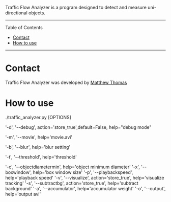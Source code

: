 Traffic Flow Analyzer is a program designed to detect and measure uni-directional objects.  

---

Table of Contents

* <a href="#Contact">Contact</a>
* <a href="#How to use">How to use</a>

---

<a name="Contact"></a>

# Contact

Traffic Flow Analyzer was developed by [Matthew Thomas](https://github.com/telescope7/) 


<a name="How to use"></a>

# How to use

./traffic_analyzer.py [OPTIONS]

'-d', '--debug', action='store_true',default=False, help="debug mode"

'-m', '--movie', help='movie.avi'

'-b', '--blur', help='blur setting'

'-t', '--threshold', help='threshold'

'-c', '--objectdiametermin', help='object minimum diameter'
'-x', '--boxwindow', help='box window size'
'-p', '--playbackspeed', help='playback speed'
'-v', '--visualize', action='store_true',  help='visualize tracking'
'-s', '--subtractbg', action='store_true',  help='subtract background'
'-a', '--accumulator', help='accumulator weight'
'-o', '--output', help='output avi'